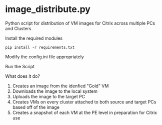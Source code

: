 # image_distribute.py

Python script for distribution of VM images for Citrix across multiple PCs and Clusters

Install the required modules

    pip install -r requirements.txt

Modify the config.ini file appropriately

Run the Script

What does it do?

1. Creates an image from the idenfied "Gold" VM
2. Downloads the image to the local system
2. Uploads the image to the target PC
3. Creates VMs on every cluster attached to both source and target PCs based off of the image
4. Creates a snapshot of each VM at the PE level in preparation for Citrix use